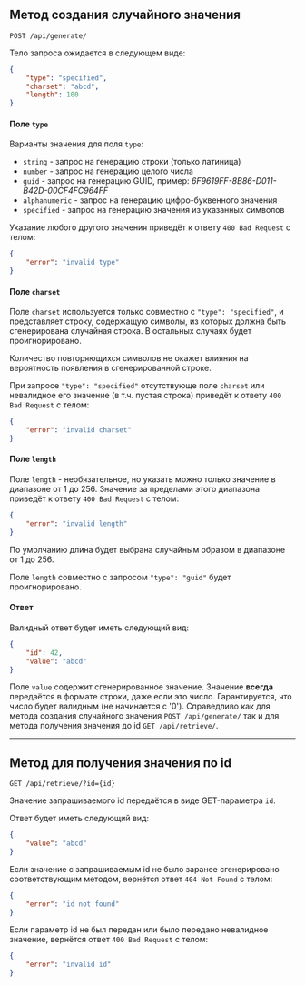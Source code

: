 ## Метод создания случайного значения
```
POST /api/generate/
```

Тело запроса ожидается в следующем виде:
```json
{
    "type": "specified",
    "charset": "abcd",
    "length": 100
}
```

#### Поле `type`

Варианты значения для поля `type`:
- `string` - запрос на генерацию строки (только латиница)
- `number` - запрос на генерацию целого числа
- `guid` - запрос на генерацию GUID, пример: *6F9619FF-8B86-D011-B42D-00CF4FC964FF*
- `alphanumeric` - запрос на генерацию цифро-буквенного значения
- `specified` - запрос на генерацию значения из указанных символов

Указание любого другого значения приведёт к ответу `400 Bad Request` с телом:
```json
{
    "error": "invalid type"
}
```

#### Поле `charset`

Поле  `charset` используется только совместно с `"type": "specified"`, и представляет строку, содержащую символы, из которых должна быть сгенерирована случайная строка. В остальных случаях будет проигнорировано.

Количество повторяющихся символов не окажет влияния на вероятность появления в сгенерированной строке.

При запросе `"type": "specified"` отсутствующе поле `charset` или невалидное его значение (в т.ч. пустая строка) приведёт к ответу `400 Bad Request` с телом:
```json
{
    "error": "invalid charset"
}
```

#### Поле `length`

Поле `length` - необязательное, но указать можно только значение в диапазоне от 1 до 256. Значение за пределами этого диапазона приведёт к ответу `400 Bad Request` с телом:
```json
{
    "error": "invalid length"
}
```
По умолчанию длина будет выбрана случайным образом в диапазоне от 1 до 256. 

Поле `length` совместно с запросом `"type": "guid"` будет проигнорировано.

#### Ответ

Валидный ответ будет иметь следующий вид:
```json
{
    "id": 42,
    "value": "abcd"
}
```

Поле `value` содержит сгенерированное значение. Значение __всегда__ передаётся в формате строки, даже если это число. Гарантируется, что число будет валидным (не начинается с '0').
Справедливо как для метода создания случайного значения `POST /api/generate/` так и для метода получения значения до id `GET /api/retrieve/`.

______

## Метод для получения значения по id

```
GET /api/retrieve/?id={id}
```

Значение запрашиваемого id передаётся в виде GET-параметра `id`.

Ответ будет иметь следующий вид:
```json
{
    "value": "abcd"
}
```

Если значение с запрашиваемым id не было заранее сгенерировано соответствующим методом, вернётся ответ `404 Not Found` с телом:
```json
{
    "error": "id not found"
}
```

Если параметр id не был передан или было передано невалидное значение, вернётся ответ `400 Bad Request` с телом:
```json
{
    "error": "invalid id"
}
```